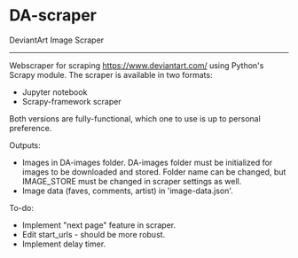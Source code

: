# DA-scraper

DeviantArt Image Scraper

<hr>

Webscraper for scraping https://www.deviantart.com/ using Python's Scrapy module. The scraper is available in two formats:

- Jupyter notebook 
- Scrapy-framework scraper 

Both versions are fully-functional, which one to use is up to personal preference.

Outputs:
- Images in DA-images folder. DA-images folder must be initialized for images to be downloaded and stored. Folder name can be changed, but IMAGE_STORE must be changed in scraper settings as well.
- Image data (faves, comments, artist) in 'image-data.json'.

To-do:
- Implement "next page" feature in scraper.
- Edit start_urls - should be more robust.
- Implement delay timer.



